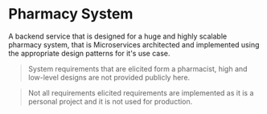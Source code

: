 # Pharmacy System

A backend service that is designed for a huge and highly scalable pharmacy system, that is Microservices architected and implemented using the appropriate design patterns for it's use case.

> System requirements that are elicited form a pharmacist, high and low-level designs are not provided publicly here.

> Not all requirements elicited requirements are implemented as it is a personal project and it is not used for production.
